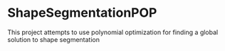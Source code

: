 # ShapeSegmentationPOP
This project attempts to use polynomial optimization for finding a global solution to shape segmentation
